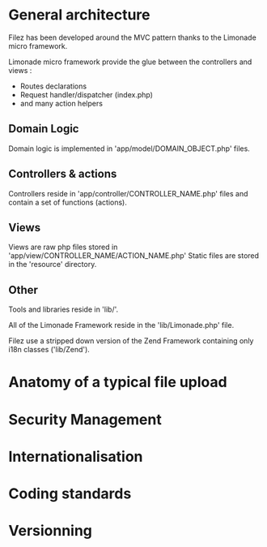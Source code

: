 
General architecture
===============================================================================

Filez has been developed around the MVC pattern thanks to the Limonade
micro framework.

Limonade micro framework provide the glue between the controllers and views :
 * Routes declarations
 * Request handler/dispatcher (index.php) 
 * and many action helpers

Domain Logic
------------

Domain logic is implemented in 'app/model/DOMAIN_OBJECT.php' files.

Controllers & actions
---------------------

Controllers reside in 'app/controller/CONTROLLER_NAME.php' files and contain
a set of functions (actions).

Views
-----

Views are raw php files stored in 'app/view/CONTROLLER_NAME/ACTION_NAME.php'
Static files are stored in the 'resource' directory.

Other
-----

Tools and libraries reside in 'lib/'.

All of the Limonade Framework reside in the 'lib/Limonade.php' file.

Filez use a stripped down version of the Zend Framework containing only
i18n classes ('lib/Zend').




Anatomy of a typical file upload
===============================================================================




Security Management
===============================================================================





Internationalisation
===============================================================================





Coding standards
===============================================================================





Versionning
===============================================================================





